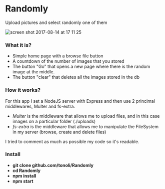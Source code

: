 # Randomly
Upload pictures and select randomly one of them

![screen shot 2017-08-14 at 17 11 25](https://user-images.githubusercontent.com/17257576/29277978-b2cc90cc-8113-11e7-9cb3-183f1cdd3537.png)

### What it is? 

- Simple home page with a browse file button
- A countdown of the number of images that you stored
- The button "Go" that opens a new page where there is the random image at the middle. 
- The button "clear" that deletes all the images stored in the db

### How it works? 

For this app I set a NodeJS server with Express and then use 2 princimal middlewares, Multer and fs-extra. 

- *Multer* is the middleware that allows me to upload files, and in this case images on a particular folder (./uploads)
- *fs-extra* is the middleware that allows me to manipulate the FileSystem in my server (browse, create and delete files)

I tried to comment as much as possible my code so it's readable.

### Install

- **git clone github.com/tonoli/Randomly**
- **cd Randomly**
- **npm install**
- **npm start**
